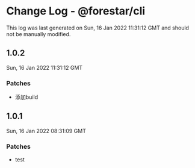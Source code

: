 # Change Log - @forestar/cli

This log was last generated on Sun, 16 Jan 2022 11:31:12 GMT and should not be manually modified.

## 1.0.2
Sun, 16 Jan 2022 11:31:12 GMT

### Patches

- 添加build

## 1.0.1
Sun, 16 Jan 2022 08:31:09 GMT

### Patches

- test


